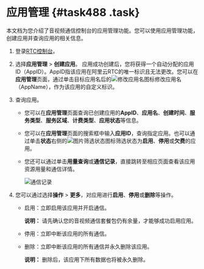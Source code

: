 # 应用管理 {#task488 .task}

本文档为您介绍了音视频通信控制台的应用管理功能。您可以使用应用管理功能，创建应用并查询应用的相关信息。

1.  登录[RTC控制台](https://rtc.console.aliyun.com)。
2.  选择**应用管理** \> **创建应用**。 应用成功创建后，您将获得一个自动分配的应用ID（AppID）。AppID指该应用在阿里云RTC的唯一标识且无法更改。您可以在**应用管理**页面，通过单击目标应用名后的![修改应用名](http://static-aliyun-doc.oss-cn-hangzhou.aliyuncs.com/assets/img/170829/156334626846798_zh-CN.png)图标修改应用名（AppName），作为该应用的自定义标识。
3.  查询应用。 
    -   您可以在**应用管理**页面查询已创建应用的**AppID**、**应用名**、**创建时间**、**服务类型**、**服务区域**、**计费类型**、**应用状态**等信息。
    -   您可以在**应用管理**页面的搜索框中输入**应用ID**，查询指定应用。也可以通过单击**状态**右侧的![图片筛选状态](http://static-aliyun-doc.oss-cn-hangzhou.aliyuncs.com/assets/img/170829/156334626946803_zh-CN.png)图标筛选状态为**启用**、**停用**或**欠费**的应用。
    -   您还可以通过单击**用量查询**或**通信记录**，直接跳转至相应页面查看该应用资源用量和通信详情。

        ![通信记录](http://static-aliyun-doc.oss-cn-hangzhou.aliyuncs.com/assets/img/170829/156334626946805_zh-CN.png)

4.  您可以通过选择**操作** \> **更多**，对应用进行**启用**、**停用**或**删除**等操作。 
    -   启用：立即启用该应用并开启通信。

        **说明：** 请先确认您的音视频通信套餐包仍有余量，才能够成功启用应用。

    -   停用：立即中断该应用的所有通信。
    -   删除：立即中断该应用的所有通信并永久删除该应用。

        **说明：** 删除后，该应用下所有数据也将被永久删除。



